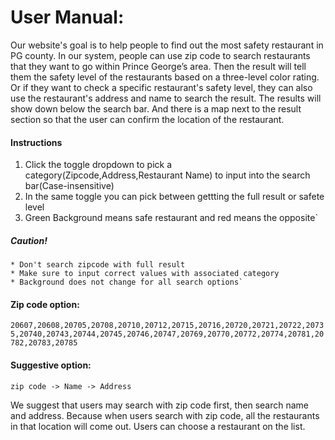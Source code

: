 # User Manual:

Our website's goal is to help people to find out the most safety restaurant in PG county. In our system, people can use zip code to search restaurants that they want to go within Prince George’s area. Then the result will tell them the safety level of the restaurants based on a three-level color rating. Or if they want to check a specific restaurant's safety level, they can also use the restaurant's address and name to search the result. The results will show down below the search bar. And there is a map next to the result section so that the user can confirm the location of the restaurant.

#### Instructions

1. Click the toggle dropdown to pick a category(Zipcode,Address,Restaurant Name) to input into the search bar(Case-insensitive)
2. In the same toggle you can pick between gettting the full result or safete level
3. Green Background means safe restaurant and red means the opposite`

##### Caution!

    * Don't search zipcode with full result
    * Make sure to input correct values with associated category
    * Background does not change for all search options`

#### Zip code option:

`20607,20608,20705,20708,20710,20712,20715,20716,20720,20721,20722,20735,20740,20743,20744,20745,20746,20747,20769,20770,20772,20774,20781,20782,20783,20785`

#### Suggestive option:

`zip code -> Name -> Address`

We suggest that users may search with zip code first, then search name and address. Because when users search with zip code, all the restaurants in that location will come out. Users can choose a restaurant on the list.
